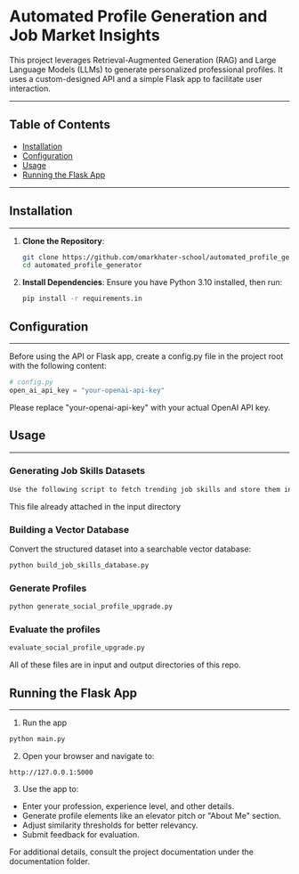# Automated Profile Generation and Job Market Insights

This project leverages Retrieval-Augmented Generation (RAG) and Large Language Models (LLMs) to generate personalized professional profiles. It uses a custom-designed API and a simple Flask app to facilitate user interaction.

---

## Table of Contents
- [Installation](#installation)
- [Configuration](#configuration)
- [Usage](#usage)
- [Running the Flask App](#running-the-flask-app)

---

## Installation
---
1. **Clone the Repository**:
   ```bash
   git clone https://github.com/omarkhater-school/automated_profile_generator.git
   cd automated_profile_generator
   ```

2. **Install Dependencies**: Ensure you have Python 3.10 installed, then run:
   ```bash
   pip install -r requirements.in
   ```
## Configuration
---
Before using the API or Flask app, create a config.py file in the project root with the following content:

```python
# config.py
open_ai_api_key = "your-openai-api-key"
```
Please replace "your-openai-api-key" with your actual OpenAI API key.

## Usage
---
### Generating Job Skills Datasets

```bash
Use the following script to fetch trending job skills and store them in a structured dataset:
```

This file already attached in the input directory

### Building a Vector Database

Convert the structured dataset into a searchable vector database:
```bash
python build_job_skills_database.py
```

### Generate Profiles

```bash
python generate_social_profile_upgrade.py
```

### Evaluate the profiles

```bash
evaluate_social_profile_upgrade.py
```

All of these files are in input and output directories of this repo. 

## Running the Flask App
---

1. Run the app

```bash
python main.py
```

2. Open your browser and navigate to:
```
http://127.0.0.1:5000
```
3. Use the app to:

  * Enter your profession, experience level, and other details.
  * Generate profile elements like an elevator pitch or "About Me" section.
  * Adjust similarity thresholds for better relevancy.
  * Submit feedback for evaluation.

For additional details, consult the project documentation under the documentation folder. 
